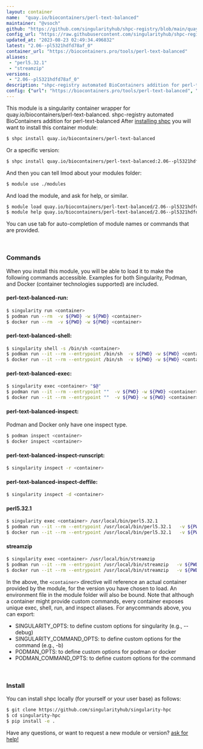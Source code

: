 ```yaml
---
layout: container
name:  "quay.io/biocontainers/perl-text-balanced"
maintainer: "@vsoch"
github: "https://github.com/singularityhub/shpc-registry/blob/main/quay.io/biocontainers/perl-text-balanced/container.yaml"
config_url: "https://raw.githubusercontent.com/singularityhub/shpc-registry/main/quay.io/biocontainers/perl-text-balanced/container.yaml"
updated_at: "2023-08-23 02:49:34.496832"
latest: "2.06--pl5321hdfd78af_0"
container_url: "https://biocontainers.pro/tools/perl-text-balanced"
aliases:
 - "perl5.32.1"
 - "streamzip"
versions:
 - "2.06--pl5321hdfd78af_0"
description: "shpc-registry automated BioContainers addition for perl-text-balanced"
config: {"url": "https://biocontainers.pro/tools/perl-text-balanced", "maintainer": "@vsoch", "description": "shpc-registry automated BioContainers addition for perl-text-balanced", "latest": {"2.06--pl5321hdfd78af_0": "sha256:ff107dbf72e82c2715e8ce2fce02a11520a2e3fd0e1cd1f5da2bc83df1b98d6d"}, "tags": {"2.06--pl5321hdfd78af_0": "sha256:ff107dbf72e82c2715e8ce2fce02a11520a2e3fd0e1cd1f5da2bc83df1b98d6d"}, "docker": "quay.io/biocontainers/perl-text-balanced", "aliases": {"perl5.32.1": "/usr/local/bin/perl5.32.1", "streamzip": "/usr/local/bin/streamzip"}}
---
```


This module is a singularity container wrapper for quay.io/biocontainers/perl-text-balanced.
shpc-registry automated BioContainers addition for perl-text-balanced
After [installing shpc](#install) you will want to install this container module:


```bash
$ shpc install quay.io/biocontainers/perl-text-balanced
```

Or a specific version:

```bash
$ shpc install quay.io/biocontainers/perl-text-balanced:2.06--pl5321hdfd78af_0
```

And then you can tell lmod about your modules folder:

```bash
$ module use ./modules
```

And load the module, and ask for help, or similar.

```bash
$ module load quay.io/biocontainers/perl-text-balanced/2.06--pl5321hdfd78af_0
$ module help quay.io/biocontainers/perl-text-balanced/2.06--pl5321hdfd78af_0
```

You can use tab for auto-completion of module names or commands that are provided.

<br>

### Commands

When you install this module, you will be able to load it to make the following commands accessible.
Examples for both Singularity, Podman, and Docker (container technologies supported) are included.

#### perl-text-balanced-run:

```bash
$ singularity run <container>
$ podman run --rm  -v ${PWD} -w ${PWD} <container>
$ docker run --rm  -v ${PWD} -w ${PWD} <container>
```

#### perl-text-balanced-shell:

```bash
$ singularity shell -s /bin/sh <container>
$ podman run --it --rm --entrypoint /bin/sh  -v ${PWD} -w ${PWD} <container>
$ docker run --it --rm --entrypoint /bin/sh  -v ${PWD} -w ${PWD} <container>
```

#### perl-text-balanced-exec:

```bash
$ singularity exec <container> "$@"
$ podman run --it --rm --entrypoint ""  -v ${PWD} -w ${PWD} <container> "$@"
$ docker run --it --rm --entrypoint ""  -v ${PWD} -w ${PWD} <container> "$@"
```

#### perl-text-balanced-inspect:

Podman and Docker only have one inspect type.

```bash
$ podman inspect <container>
$ docker inspect <container>
```

#### perl-text-balanced-inspect-runscript:

```bash
$ singularity inspect -r <container>
```

#### perl-text-balanced-inspect-deffile:

```bash
$ singularity inspect -d <container>
```


#### perl5.32.1

```bash
$ singularity exec <container> /usr/local/bin/perl5.32.1
$ podman run --it --rm --entrypoint /usr/local/bin/perl5.32.1   -v ${PWD} -w ${PWD} <container> -c " $@"
$ docker run --it --rm --entrypoint /usr/local/bin/perl5.32.1   -v ${PWD} -w ${PWD} <container> -c " $@"
```


#### streamzip

```bash
$ singularity exec <container> /usr/local/bin/streamzip
$ podman run --it --rm --entrypoint /usr/local/bin/streamzip   -v ${PWD} -w ${PWD} <container> -c " $@"
$ docker run --it --rm --entrypoint /usr/local/bin/streamzip   -v ${PWD} -w ${PWD} <container> -c " $@"
```



In the above, the `<container>` directive will reference an actual container provided
by the module, for the version you have chosen to load. An environment file in the
module folder will also be bound. Note that although a container
might provide custom commands, every container exposes unique exec, shell, run, and
inspect aliases. For anycommands above, you can export:

 - SINGULARITY_OPTS: to define custom options for singularity (e.g., --debug)
 - SINGULARITY_COMMAND_OPTS: to define custom options for the command (e.g., -b)
 - PODMAN_OPTS: to define custom options for podman or docker
 - PODMAN_COMMAND_OPTS: to define custom options for the command

<br>

### Install

You can install shpc locally (for yourself or your user base) as follows:

```bash
$ git clone https://github.com/singularityhub/singularity-hpc
$ cd singularity-hpc
$ pip install -e .
```

Have any questions, or want to request a new module or version? [ask for help!](https://github.com/singularityhub/singularity-hpc/issues)